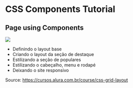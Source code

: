 
# CSS Components Tutorial

## Page using Components

![](https://github.com/haradwaith03/FrontEndTutorials/blob/main/casaVerde/casaVerde.gif)

* Definindo o layout base
* Criando o layout da seção de destaque
* Estilizando a seção de populares
* Estilizando o cabeçalho, menu e rodapé
* Deixando o site responsivo 

Source: https://cursos.alura.com.br/course/css-grid-layout
